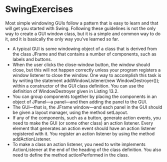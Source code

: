 # SwingExercises

Most simple windowing GUIs follow a pattern that is easy to learn and that will get you started with Swing. Following these guidelines is not the only way to create a GUI window class, but it is a simple and common way to do it, and it is basically the only way you’ve learned so far.

- A typical GUI is some windowing object of a class that is derived from the class JFrame and that contains a number of components, such as labels and buttons.
- When the user clicks the close-window button, the window should close, but this will not happen correctly unless your program registers a window listener to close the window. One way to accomplish this task is by writing the statement
addWindowListener(new WindowDestroyer()); within a constructor of the GUI class definition. You can use the definition
of WindowDestroyer given in Listing 13.2.
- You can group components together by placing the components in an object of JPanel—a panel—and then adding the panel to the GUI.
- The GUI—that is, the JFrame window—and each panel in the GUI should be given a layout manager, using the method setLayout.
- If any of the components, such as a button, generate action events, you need to make the GUI (or some other class) an action listener. Every element that generates an action event should have an action listener registered with it. You register an action listener by using the method addActionListener.
- To make a class an action listener, you need to write implements ActionListener at the end of the heading of the class definition. You also need to define the method actionPerformed in the class.
